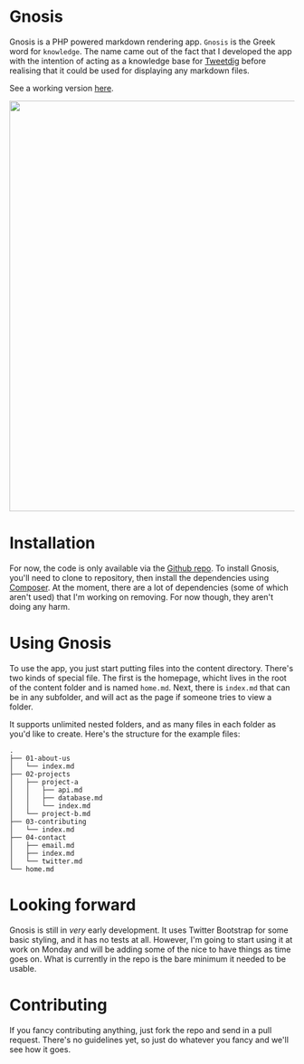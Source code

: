 Gnosis
======

Gnosis is a PHP powered markdown rendering app. ```Gnosis``` is the Greek word for ```knowledge```. The name came out of the fact that I developed the app with the intention of acting as a knowledge base for [Tweetdig](http://tweetdig.com) before realising that it could be used for displaying any markdown files.

See a working version [here](http://gnosis.michaelheap.com/).

<a href="http://michaelheap.com/wp-content/uploads/2012/08/gnosis.png"><img src="http://michaelheap.com/wp-content/uploads/2012/08/gnosis.png" alt="" title="gnosis" width="962" height="726" class="aligncenter size-full wp-image-382" /></a>

# Installation
For now, the code is only available via the [Github repo](https://github.com/mheap/Gnosis). To install Gnosis, you'll need to clone to repository, then install the dependencies using [Composer](http://getcomposer.org/). At the moment, there are a lot of dependencies (some of which aren't used) that I'm working on removing. For now though, they aren't doing any harm.

# Using Gnosis
To use the app, you just start putting files into the content directory. There's two kinds of special file. The first is the homepage, whicht lives in the root of the content folder and is named ```home.md```. Next, there is ```index.md``` that can be in any subfolder, and will act as the page if someone tries to view a folder.

It supports unlimited nested folders, and as many files in each folder as you'd like to create. Here's the structure for the example files:

    .
    ├── 01-about-us
    │   └── index.md
    ├── 02-projects
    │   ├── project-a
    │   │   ├── api.md
    │   │   ├── database.md
    │   │   └── index.md
    │   └── project-b.md
    ├── 03-contributing
    │   └── index.md
    ├── 04-contact
    │   ├── email.md
    │   ├── index.md
    │   └── twitter.md
    └── home.md
    
# Looking forward

Gnosis is still in *very* early development. It uses Twitter Bootstrap for some basic styling, and it has no tests at all. However, I'm going to start using it at work on Monday and will be adding some of the nice to have things as time goes on. What is currently in the repo is the bare minimum it needed to be usable.

# Contributing

If you fancy contributing anything, just fork the repo and send in a pull request. There's no guidelines yet, so just do whatever you fancy and we'll see how it goes.